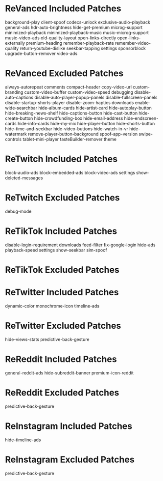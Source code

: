 # ReVanced Included Patches
background-play
client-spoof
codecs-unlock
exclusive-audio-playback
general-ads
hdr-auto-brightness
hide-get-premium
microg-support
minimized-playback
minimized-playback-music
music-microg-support
music-video-ads
old-quality-layout
open-links-directly
open-links-externally
premium-heading
remember-playback-rate
remember-video-quality
return-youtube-dislike
seekbar-tapping
settings
sponsorblock
upgrade-button-remover
video-ads
# ReVanced Excluded Patches
always-autorepeat
comments
compact-header
copy-video-url
custom-branding
custom-video-buffer
custom-video-speed
debugging
disable-auto-captions
disable-auto-player-popup-panels
disable-fullscreen-panels
disable-startup-shorts-player
disable-zoom-haptics
downloads
enable-wide-searchbar
hide-album-cards
hide-artist-card
hide-autoplay-button
hide-breaking-news-shelf
hide-captions-button
hide-cast-button
hide-create-button
hide-crowdfunding-box
hide-email-address
hide-endscreen-cards
hide-info-cards
hide-my-mix
hide-player-button
hide-shorts-button
hide-time-and-seekbar
hide-video-buttons
hide-watch-in-vr
hide-watermark
remove-player-button-background
spoof-app-version
swipe-controls
tablet-mini-player
tasteBuilder-remover
theme
# ReTwitch Included Patches
block-audio-ads
block-embedded-ads
block-video-ads
settings
show-deleted-messages
# ReTwitch Excluded Patches
debug-mode
# ReTikTok Included Patches
disable-login-requirement
downloads
feed-filter
fix-google-login
hide-ads
playback-speed
settings
show-seekbar
sim-spoof
# ReTikTok Excluded Patches

# ReTwitter Included Patches
dynamic-color
monochrome-icon
timeline-ads
# ReTwitter Excluded Patches
hide-views-stats
predictive-back-gesture
# ReReddit Included Patches
general-reddit-ads
hide-subreddit-banner
premium-icon-reddit
# ReReddit Excluded Patches
predictive-back-gesture
# ReInstagram Included Patches
hide-timeline-ads
# ReInstagram Excluded Patches
predictive-back-gesture
